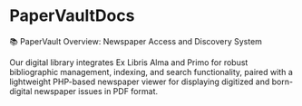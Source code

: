 # PaperVaultDocs
📚 PaperVault Overview: Newspaper Access and Discovery System

Our digital library integrates Ex Libris Alma and Primo for robust bibliographic management, indexing, and search functionality, paired with a lightweight PHP-based newspaper viewer for displaying digitized and born-digital newspaper issues in PDF format.

